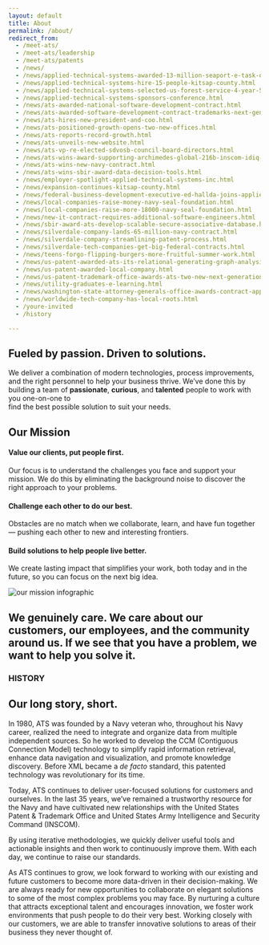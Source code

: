 ```yaml
---
layout: default
title: About
permalink: /about/
redirect_from:
  - /meet-ats/
  - /meet-ats/leadership
  - /meet-ats/patents
  - /news/
  - /news/applied-technical-systems-awarded-13-million-seaport-e-task-order-life-cycle-management-support
  - /news/applied-technical-systems-hire-15-people-kitsap-county.html
  - /news/applied-technical-systems-selected-us-forest-service-4-year-5-million-it-professional-services
  - /news/applied-technical-systems-sponsors-conference.html
  - /news/ats-awarded-national-software-development-contract.html
  - /news/ats-awarded-software-development-contract-trademarks-next-generation.html
  - /news/ats-hires-new-president-and-coo.html
  - /news/ats-positioned-growth-opens-two-new-offices.html
  - /news/ats-reports-record-growth.html
  - /news/ats-unveils-new-website.html
  - /news/ats-vp-re-elected-sdvosb-council-board-directors.html
  - /news/ats-wins-award-supporting-archimedes-global-216b-inscom-idiq-contract.html
  - /news/ats-wins-new-navy-contract.html
  - /news/ats-wins-sbir-award-data-decision-tools.html
  - /news/employer-spotlight-applied-technical-systems-inc.html
  - /news/expansion-continues-kitsap-county.html
  - /news/federal-business-development-executive-ed-hallda-joins-applied-technical-systems.html
  - /news/local-companies-raise-money-navy-seal-foundation.html
  - /news/local-companies-raise-more-18000-navy-seal-foundation.html
  - /news/new-it-contract-requires-additional-software-engineers.html
  - /news/sbir-award-ats-develop-scalable-secure-associative-database.html
  - /news/silverdale-company-lands-65-million-navy-contract.html
  - /news/silverdale-company-streamlining-patent-process.html
  - /news/silverdale-tech-companies-get-big-federal-contracts.html
  - /news/teens-forgo-flipping-burgers-more-fruitful-summer-work.html
  - /news/us-patent-awarded-ats-its-relational-generating-graph-analysis-engine.html
  - /news/us-patent-awarded-local-company.html
  - /news/us-patent-trademark-office-awards-ats-two-new-next-generation-software-development-initiatives
  - /news/utility-graduates-e-learning.html
  - /news/washington-state-attorney-generals-office-awards-contract-applied-technical-systems-data-mining
  - /news/worldwide-tech-company-has-local-roots.html
  - /youre-invited
  - /history

---
```

<article class="hero hero--about">
    <div class="hero__content hero__content--short">
        <h2 class="hero__title">Fueled by passion. Driven to solutions. </h2>
        <p class="hero__summary">We deliver a combination of modern technologies, process improvements, and the right personnel to help your business thrive. We’ve done this by building a team of <strong>passionate</strong>, <strong>curious</strong>, and <strong>talented</strong> people to work with you one-on-one to <br /> find the best possible solution to suit your needs.</p>    
    </div>
</article>

<section class="about-container">
    <article>
        <h2>Our Mission</h2>
        <h4>Value our clients, put people first.</h4>
        <p>
            Our focus is to understand the challenges you face and support your mission. We do this by eliminating the background noise to discover the right approach to your problems.
        </p>
        <h4>Challenge each other to do our best.</h4>
        <p>
            Obstacles are no match when we collaborate, learn, and have fun together &mdash; pushing each other to new and interesting frontiers. 
        </p>
        <h4>Build solutions to help people live better.</h4>
        <p>
            We create lasting impact that simplifies your work, both today and in the future, so you can focus on the next big idea.
        </p>
    </article>
    <article>
        <img src="{{ site.baseurl }}/assets/images/mission-illustrated.png" alt="our mission infographic">
    </article>
</section>

<section class="about-inverse">
    <article class="about-container">
        <h2>We genuinely care. We care about our customers, our employees, and the community around us. If we see that you have a problem, <strong>we want to help you solve it.</strong></h2>
    </article>
</section>

<section id="history" class="about-container">
    <h3>HISTORY</h3>
    <h2>Our long story, short.</h2>
    <article>
        <p>
           In 1980, ATS was founded by a Navy veteran who, throughout his Navy career, realized the need to integrate and organize data from multiple independent sources. So he worked to develop the CCM (Contiguous Connection Model) technology to simplify rapid information retrieval, enhance data navigation and visualization, and promote knowledge discovery. Before XML became a <em>de facto</em> standard, this patented technology was revolutionary for its time.
       </p>
       <p>  
            Today, ATS continues to deliver user-focused solutions for customers and ourselves. In the last 35 years, we’ve remained a trustworthy resource for the Navy and have cultivated new relationships with the United States Patent & Trademark Office and United States Army Intelligence and Security Command (INSCOM).  
        </p>
    </article>
    <article>
        <p>
           By using iterative methodologies, we quickly deliver useful tools and actionable insights and then work to continuously improve them. With each day, we continue to raise our standards.
        </p>
        <p>
            As ATS continues to grow, we look forward to working with our existing and future customers to become more data-driven in their decision-making. We are always ready for new opportunities to collaborate on elegant solutions to some of the most complex problems you may face. By nurturing a culture that attracts exceptional talent and encourages innovation, we foster work environments that push people to do their very best. Working closely with our customers, we are able to transfer innovative solutions to areas of their business they never thought of.
        </p>
    </article>
</section>

